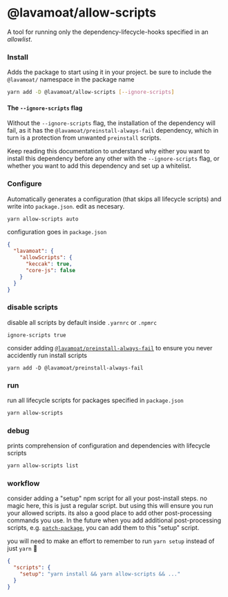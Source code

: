 # @lavamoat/allow-scripts

A tool for running only the dependency-lifecycle-hooks specified in an _allowlist_.

### Install

Adds the package to start using it in your project. be sure to include the `@lavamoat/` namespace in the package name

```sh
yarn add -D @lavamoat/allow-scripts [--ignore-scripts]
```

#### The `--ignore-scripts` flag

Without the `--ignore-scripts` flag, the installation of the dependency will fail, as it has the `@lavamoat/preinstall-always-fail` dependency, which in turn is a protection from unwanted `preinstall` scripts.

Keep reading this documentation to understand why either you want to install this dependency before any other with the `--ignore-scripts` flag, or whether you want to add this dependency and set up a whitelist.

### Configure

Automatically generates a configuration (that skips all lifecycle scripts) and write into `package.json`. edit as necesary.

```sh
yarn allow-scripts auto
```

configuration goes in `package.json`
```json
{
  "lavamoat": {
    "allowScripts": {
      "keccak": true,
      "core-js": false
    }
  }
}
```

### disable scripts

disable all scripts by default inside `.yarnrc` or `.npmrc`
```
ignore-scripts true
```

consider adding [`@lavamoat/preinstall-always-fail`](../preinstall-always-fail) to ensure you never accidently run install scripts
```
yarn add -D @lavamoat/preinstall-always-fail
```

### run

run all lifecycle scripts for packages specified in `package.json`
```sh
yarn allow-scripts
```

### debug

prints comprehension of configuration and dependencies with lifecycle scripts
```sh
yarn allow-scripts list
```

### workflow

consider adding a "setup" npm script for all your post-install steps. no magic here, this is just a regular script. but using this will ensure you run your allowed scripts. its also a good place to add other post-processing commands you use. In the future when you add additional post-processing scripts, e.g. [`patch-package`](https://github.com/ds300/patch-package), you can add them to this "setup" script.

you will need to make an effort to remember to run `yarn setup` instead of just `yarn` :lotus_position:

```json
{
  "scripts": {
    "setup": "yarn install && yarn allow-scripts && ..."
  }
}
```
